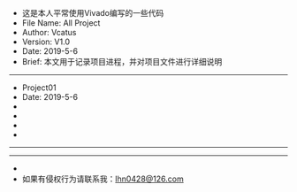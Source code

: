   * 这是本人平常使用Vivado编写的一些代码
  * File Name: All Project
  * Author: Vcatus
  * Version: V1.0
  * Date: 2019-5-6
  * Brief: 本文用于记录项目进程，并对项目文件进行详细说明
******************************************************************************************************
  * Project01
  * Date: 2019-5-6
  * 
  * 
  *		
  *
  ******************************************************************************************************
 
    
  ******************************************************************************************************
  *
  * 如果有侵权行为请联系我：lhn0428@126.com
  
